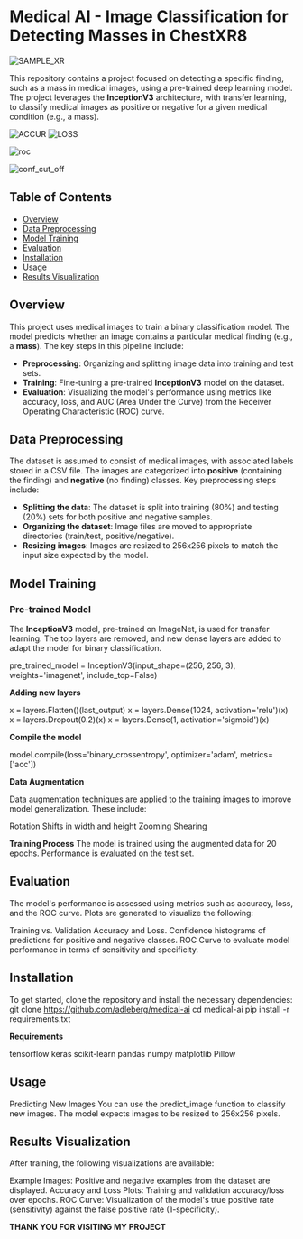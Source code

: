 # Medical AI - Image Classification for Detecting Masses in ChestXR8
![SAMPLE_XR](https://github.com/user-attachments/assets/5e764eb4-e65a-440d-9d38-314c7814668d)


This repository contains a project focused on detecting a specific finding, such as a mass in medical images, using a pre-trained deep learning model. The project leverages the **InceptionV3** architecture, with transfer learning, to classify medical images as positive or negative for a given medical condition (e.g., a mass).

![ACCUR](https://github.com/user-attachments/assets/70edac26-9330-49e5-8730-b857fb5ddd40) 
![LOSS](https://github.com/user-attachments/assets/1248b9f3-a25d-419b-bc7e-e2382892e968)

![roc](https://github.com/user-attachments/assets/2f99896e-c76a-422d-979e-0b76b80485fb)

![conf_cut_off](https://github.com/user-attachments/assets/7163a7c8-7810-4c90-8efa-eabdd5ea74b0)

## Table of Contents

- [Overview](#overview)
- [Data Preprocessing](#data-preprocessing)
- [Model Training](#model-training)
- [Evaluation](#evaluation)
- [Installation](#installation)
- [Usage](#usage)
- [Results Visualization](#results-visualization)


## Overview

This project uses medical images to train a binary classification model. The model predicts whether an image contains a particular medical finding (e.g., a **mass**). The key steps in this pipeline include:

- **Preprocessing**: Organizing and splitting image data into training and test sets.
- **Training**: Fine-tuning a pre-trained **InceptionV3** model on the dataset.
- **Evaluation**: Visualizing the model's performance using metrics like accuracy, loss, and AUC (Area Under the Curve) from the Receiver Operating Characteristic (ROC) curve.

## Data Preprocessing

The dataset is assumed to consist of medical images, with associated labels stored in a CSV file. The images are categorized into **positive** (containing the finding) and **negative** (no finding) classes. Key preprocessing steps include:

- **Splitting the data**: The dataset is split into training (80%) and testing (20%) sets for both positive and negative samples.
- **Organizing the dataset**: Image files are moved to appropriate directories (train/test, positive/negative).
- **Resizing images**: Images are resized to 256x256 pixels to match the input size expected by the model.
  
## Model Training

### Pre-trained Model

The **InceptionV3** model, pre-trained on ImageNet, is used for transfer learning. The top layers are removed, and new dense layers are added to adapt the model for binary classification.


pre_trained_model = InceptionV3(input_shape=(256, 256, 3), weights='imagenet', include_top=False)

**Adding new layers**

x = layers.Flatten()(last_output)
x = layers.Dense(1024, activation='relu')(x)
x = layers.Dropout(0.2)(x)
x = layers.Dense(1, activation='sigmoid')(x)

**Compile the model**

model.compile(loss='binary_crossentropy', optimizer='adam', metrics=['acc'])

**Data Augmentation**

Data augmentation techniques are applied to the training images to improve model generalization. These include:

Rotation
Shifts in width and height
Zooming
Shearing

**Training Process**
The model is trained using the augmented data for 20 epochs. Performance is evaluated on the test set.

## Evaluation

The model's performance is assessed using metrics such as accuracy, loss, and the ROC curve. Plots are generated to visualize the following:

Training vs. Validation Accuracy and Loss.
Confidence histograms of predictions for positive and negative classes.
ROC Curve to evaluate model performance in terms of sensitivity and specificity.

## Installation

To get started, clone the repository and install the necessary dependencies:
git clone https://github.com/adleberg/medical-ai
cd medical-ai
pip install -r requirements.txt

**Requirements**

tensorflow
keras
scikit-learn
pandas
numpy
matplotlib
Pillow

## Usage

Predicting New Images
You can use the predict_image function to classify new images. The model expects images to be resized to 256x256 pixels.

## Results Visualization

After training, the following visualizations are available:

Example Images: Positive and negative examples from the dataset are displayed.
Accuracy and Loss Plots: Training and validation accuracy/loss over epochs.
ROC Curve: Visualization of the model's true positive rate (sensitivity) against the false positive rate (1-specificity).



**THANK YOU FOR VISITING MY PROJECT**
